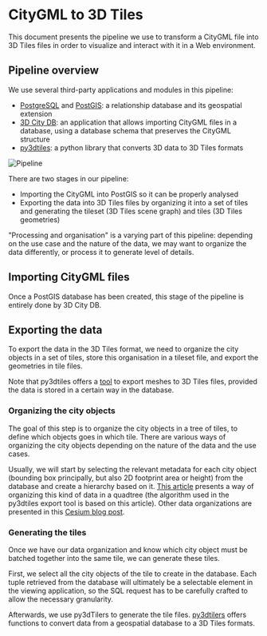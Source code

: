 # CityGML to 3D Tiles

This document presents the pipeline we use to transform a CityGML file into 3D Tiles files in order to visualize and interact with it in a Web environment.

## Pipeline overview

We use several third-party applications and modules in this pipeline:
* [PostgreSQL](https://www.postgresql.org/) and [PostGIS](http://postgis.net/): a relationship database and its geospatial extension
* [3D City DB](https://www.3dcitydb.org/3dcitydb/3dcitydbhomepage/): an application that allows importing CityGML files in a database, using a database schema that preserves the CityGML structure
* [py3dtiles](https://github.com/Oslandia/py3dtiles/): a python library that converts 3D data to 3D Tiles formats

![Pipeline](images/pipeline.png)

There are two stages in our pipeline:
* Importing the CityGML into PostGIS so it can be properly analysed
* Exporting the data into 3D Tiles files by organizing it into a set of tiles and generating the tileset (3D Tiles scene graph) and tiles (3D Tiles geometries)

"Processing and organisation" is a varying part of this pipeline: depending on the use case and the nature of the data, we may want to organize the data differently, or process it to generate level of details.

## Importing CityGML files

Once a PostGIS database has been created, this stage of the pipeline is entirely done by 3D City DB.

## Exporting the data

To export the data in the 3D Tiles format, we need to organize the city objects in a set of tiles, store this organisation in a tileset file, and export the geometries in tile files.

Note that py3dtiles offers a [tool](https://github.com/Oslandia/py3dtiles/blob/master/tools/export_tileset) to export meshes to 3D Tiles files, provided the data is stored in a certain way in the database.

### Organizing the city objects

The goal of this step is to organize the city objects in a tree of tiles, to define which objects goes in which tile. There are various ways of organizing the city objects depending on the nature of the data and the use cases.

Usually, we will start by selecting the relevant metadata for each city object (bounding box principally, but also 2D footprint area or height) from the database and create a hierarchy based on it. [This article](https://hal.archives-ouvertes.fr/hal-01420117) presents a way of organizing this kind of data in a quadtree (the algorithm used in the py3dtiles export tool is based on this article). Other data organizations are presented in this [Cesium blog post](https://cesium.com/blog/2017/03/30/spatial-subdivision/).

### Generating the tiles

Once we have our data organization and know which city object must be batched together into the same tile, we can generate these tiles.

First, we select all the city objects of the tile to create in the database. Each tuple retrieved from the database will ultimately be a selectable element in the viewing application, so the SQL request has to be carefully crafted to allow the necessary granularity.

Afterwards, we use py3dTilers to generate the tile files. [py3dtilers](https://github.com/VCityTeam/py3dtilers) offers functions to convert data from a geospatial database to a 3D Tiles formats.

